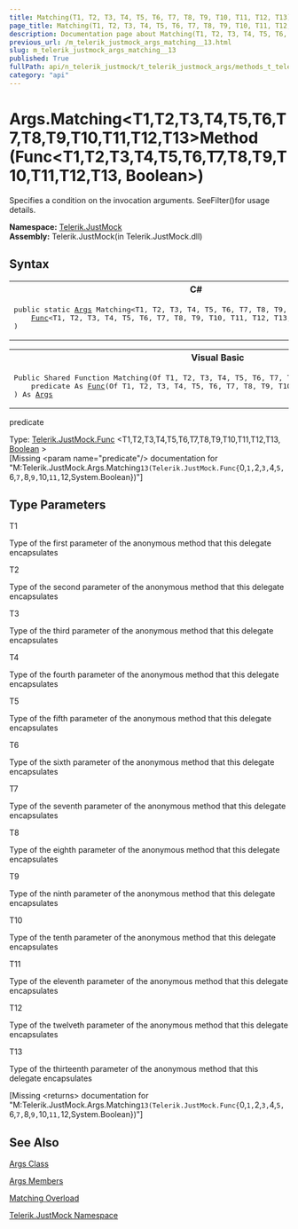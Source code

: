 ```yaml
---
title: Matching(T1, T2, T3, T4, T5, T6, T7, T8, T9, T10, T11, T12, T13) Method (Func(T1, T2, T3, T4, T5, T6, T7, T8, T9, T10, T11, T12, T13, Boolean))
page_title: Matching(T1, T2, T3, T4, T5, T6, T7, T8, T9, T10, T11, T12, T13) Method (Func(T1, T2, T3, T4, T5, T6, T7, T8, T9, T10, T11, T12, T13, Boolean)) | JustMock Documentation
description: Documentation page about Matching(T1, T2, T3, T4, T5, T6, T7, T8, T9, T10, T11, T12, T13) Method (Func(T1, T2, T3, T4, T5, T6, T7, T8, T9, T10, T11, T12, T13, Boolean)).
previous_url: /m_telerik_justmock_args_matching__13.html
slug: m_telerik_justmock_args_matching__13
published: True
fullPath: api/n_telerik_justmock/t_telerik_justmock_args/methods_t_telerik_justmock_args/overload_telerik_justmock_args_matching/m_telerik_justmock_args_matching__13
category: "api"
---
```


# Args.Matching&lt;T1,T2,T3,T4,T5,T6,T7,T8,T9,T10,T11,T12,T13&gt;Method (Func&lt;T1,T2,T3,T4,T5,T6,T7,T8,T9,T10,T11,T12,T13, Boolean&gt;)



Specifies a condition on the invocation arguments. SeeFilter()for usage details.


 **Namespace:**  [Telerik.JustMock](n_telerik_justmock) <br> **Assembly:** Telerik.JustMock(in Telerik.JustMock.dll)
## Syntax


<div id="syntaxCodeBlocks" class="code"><span codeLanguage="CSharp"><table><tr><th>C#</th></tr><tr><td><pre xml:space="preserve"><span class="keyword">public</span> <span class="keyword">static</span> <a href="T_Telerik_JustMock_Args.html">Args</a> <span class="identifier">Matching</span>&lt;T1, T2, T3, T4, T5, T6, T7, T8, T9, T10, T11, T12, T13&gt;(
	<a href="T_Telerik_JustMock_Func_14.html">Func</a>&lt;T1, T2, T3, T4, T5, T6, T7, T8, T9, T10, T11, T12, T13, <a href="https://msdn2.microsoft.com/en-us/library/a28wyd50" target="_blank">bool</a>&gt; <span class="parameter">predicate</span>
)
</pre></td></tr></table></span><span codeLanguage="VisualBasicDeclaration"><table><tr><th>Visual Basic</th></tr><tr><td><pre xml:space="preserve"><span class="keyword">Public</span> <span class="keyword">Shared</span> <span class="keyword">Function</span> <span class="identifier">Matching</span>(<span class="keyword">Of</span> T1, T2, T3, T4, T5, T6, T7, T8, T9, T10, T11, T12, T13) ( _
	<span class="parameter">predicate</span> <span class="keyword">As</span> <a href="T_Telerik_JustMock_Func_14.html">Func</a>(<span class="keyword">Of</span> T1, T2, T3, T4, T5, T6, T7, T8, T9, T10, T11, T12, T13, <a href="https://msdn2.microsoft.com/en-us/library/a28wyd50" target="_blank">Boolean</a>) _
) <span class="keyword">As</span> <a href="T_Telerik_JustMock_Args.html">Args</a></pre></td></tr></table></span></div>



predicate<br>


Type: [Telerik.JustMock.Func](t_telerik_justmock_func_14) &lt;T1,T2,T3,T4,T5,T6,T7,T8,T9,T10,T11,T12,T13, [Boolean](a28wyd50) &gt;<br>
[Missing &lt;param name="predicate"/&gt; documentation for "M:Telerik.JustMock.Args.Matching``13(Telerik.JustMock.Func{``0,``1,``2,``3,``4,``5,``6,``7,``8,``9,``10,``11,``12,System.Boolean})"]




## Type Parameters




T1<br>


Type of the first parameter of the anonymous method that this delegate encapsulates

T2<br>


Type of the second parameter of the anonymous method that this delegate encapsulates

T3<br>


Type of the third parameter of the anonymous method that this delegate encapsulates

T4<br>


Type of the fourth parameter of the anonymous method that this delegate encapsulates

T5<br>


Type of the fifth parameter of the anonymous method that this delegate encapsulates

T6<br>


Type of the sixth parameter of the anonymous method that this delegate encapsulates

T7<br>


Type of the seventh parameter of the anonymous method that this delegate encapsulates

T8<br>


Type of the eighth parameter of the anonymous method that this delegate encapsulates

T9<br>


Type of the ninth parameter of the anonymous method that this delegate encapsulates

T10<br>


Type of the tenth parameter of the anonymous method that this delegate encapsulates

T11<br>


Type of the eleventh parameter of the anonymous method that this delegate encapsulates

T12<br>


Type of the twelveth parameter of the anonymous method that this delegate encapsulates

T13<br>


Type of the thirteenth parameter of the anonymous method that this delegate encapsulates



[Missing &lt;returns&gt; documentation for "M:Telerik.JustMock.Args.Matching``13(Telerik.JustMock.Func{``0,``1,``2,``3,``4,``5,``6,``7,``8,``9,``10,``11,``12,System.Boolean})"]


## See Also



 [Args Class](t_telerik_justmock_args) 

 [Args Members](allmembers_t_telerik_justmock_args) 

 [Matching Overload](overload_telerik_justmock_args_matching) 

 [Telerik.JustMock Namespace](n_telerik_justmock) 



